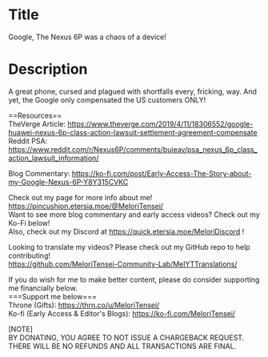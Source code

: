 # Title
Google, The Nexus 6P was a chaos of a device!<br>

# Description
A great phone, cursed and plagued with shortfalls every, fricking, way. And yet, the Google only compensated the US customers ONLY!<br>

==Resources==<br>
TheVerge Article: https://www.theverge.com/2019/4/11/18306552/google-huawei-nexus-6p-class-action-lawsuit-settlement-agreement-compensate<br>
Reddit PSA: https://www.reddit.com/r/Nexus6P/comments/buieav/psa_nexus_6p_class_action_lawsuit_information/<br>

Blog Commentary: https://ko-fi.com/post/Early-Access-The-Story-about-my-Google-Nexus-6P-Y8Y315CVKC<br>

Check out my page for more info about me! https://pincushion.etersia.moe/@MeloriTensei/<br>
Want to see more blog commentary and early access videos? Check out my Ko-Fi below!<br>
Also, check out my Discord at https://quick.etersia.moe/MeloriDiscord !<br>

Looking to translate my videos? Please check out my GitHub repo to help contributing!<br>
https://github.com/MeloriTensei-Community-Lab/MelYTTranslations/<br>

If you do wish for me to make better content, please do consider supporting me financially below.<br>
===Support me below===<br>
Throne (Gifts): https://thrn.co/u/MeloriTensei/<br>
Ko-fi (Early Access & Editor's Blogs): https://ko-fi.com/MeloriTensei/<br>

[NOTE]<br>
BY DONATING, YOU AGREE TO NOT ISSUE A CHARGEBACK REQUEST. THERE WILL BE NO REFUNDS AND ALL TRANSACTIONS ARE FINAL.<br>